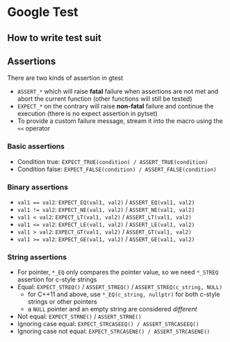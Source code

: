 # Google Test

## How to write test suit

## Assertions
There are two kinds of assertion in gtest
* `ASSERT_*` which will raise **fatal** failure when assertions are not met and abort the current function (other functions will still be tested)
* `EXPECT_*` on the contrary will raise **non-fatal** failure and continue the execution (there is no expect assertion in pytset)
* To provide a custom failure message, stream it into the macro using the `<<` operator

### Basic assertions
* Condition true: `EXPECT_TRUE(condition) / ASSERT_TRUE(condition)`
* Condition false: `EXPECT_FALSE(condition) / ASSERT_FALSE(condition)`

### Binary assertions
* `val1 == val2`: `EXPECT_EQ(val1, val2)` / `ASSERT_EQ(val1, val2)`
* `val1 != val2`: `EXPECT_NE(val1, val2)` / `ASSERT_NE(val1, val2)`
* `val1 < val2`: `EXPECT_LT(val1, val2)` / `ASSERT_LT(val1, val2)`
* `val1 <= val2`: `EXPECT_LE(val1, val2)` / `ASSERT_LE(val1, val2)`
* `val1 > val2`: `EXPECT_GT(val1, val2)` / `ASSERT_GT(val1, val2)`
* `val1 >= val2`: `EXPECT_GE(val1, val2)` / `ASSERT_GE(val1, val2)`

### String assertions
* For pointer, `*_EQ` only compares the pointer value, so we need `*_STREQ` assertion for c-style strings
* Equal: `EXPECT_STREQ()` / `ASSERT_STREQ()` / `ASSERT_STREQ(c_string, NULL)`
    - for C++11 and above, use `*_EQ(c_string, nullptr)` for both c-style strings or other pointers
    - a `NULL` pointer and an empty string are considered *different*
* Not equal: `EXPECT_STRNE()` / `ASSERT_STRNE()`
* Ignoring case equal: `EXPECT_STRCASEEQ() / ASSERT_STRCASEEQ()`
* Ignoring case not equal: `EXPECT_STRCASENE() / ASSERT_STRCASENE()`
